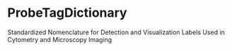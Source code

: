 # ProbeTagDictionary
Standardized Nomenclature for Detection and Visualization Labels Used in Cytometry and Microscopy Imaging

